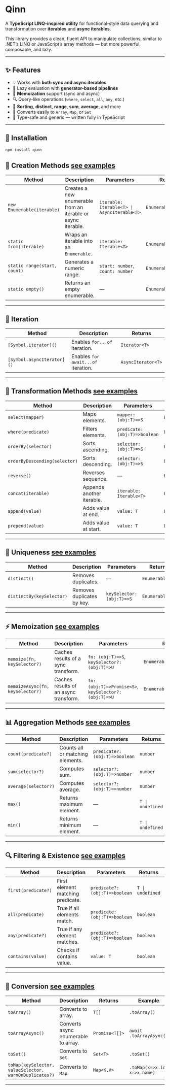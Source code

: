 # Qinn

A **TypeScript LINQ-inspired utility** for functional-style data querying and transformation over **iterables** and **async iterables**.

This library provides a clean, fluent API to manipulate collections, similar to .NET’s LINQ or JavaScript’s array methods — but more powerful, composable, and lazy.

---

## ✨ Features

-   💡 Works with **both sync and async iterables**
-   🔁 Lazy evaluation with **generator-based pipelines**
-   🧠 **Memoization** support (sync and async)
-   🔍 Query-like operations (`where`, `select`, `all`, `any`, etc.)
-   🔢 **Sorting**, **distinct**, **range**, **sum**, **average**, and more
-   🧱 Converts easily to `Array`, `Map`, or `Set`
-   🧰 Type-safe and generic — written fully in TypeScript

---

## 🚀 Installation

```bash
npm install qinn
```

## 🚀 Creation Methods [see examples](examples/creation.ts)

| **Method**                   | **Description**                                              | **Parameters**                              | **Returns**          | **Example**                             |
| ---------------------------- | ------------------------------------------------------------ | ------------------------------------------- | -------------------- | --------------------------------------- |
| `new Enumerable(iterable)`   | Creates a new enumerable from an iterable or async iterable. | `iterable: Iterable<T> \| AsyncIterable<T>` | `Enumerable<T>`      | `new Enumerable([1,2,3])`               |
| `static from(iterable)`      | Wraps an iterable into an `Enumerable`.                      | `iterable: Iterable<T>`                     | `Enumerable<T>`      | `Enumerable.from([1,2,3])`              |
| `static range(start, count)` | Generates a numeric range.                                   | `start: number`, `count: number`            | `Enumerable<number>` | `Enumerable.range(1,5)` → `[1,2,3,4,5]` |
| `static empty()`             | Returns an empty enumerable.                                 | —                                           | `Enumerable<T>`      | `Enumerable.empty<number>()`            |

---

## 🔄 Iteration

| **Method**                 | **Description**                     | **Returns**        |
| -------------------------- | ----------------------------------- | ------------------ |
| `[Symbol.iterator]()`      | Enables `for...of` iteration.       | `Iterator<T>`      |
| `[Symbol.asyncIterator]()` | Enables `for await...of` iteration. | `AsyncIterator<T>` |

---

## 🧠 Transformation Methods [see examples](examples/transformation.ts)

| **Method**                    | **Description**           | **Parameters**                | **Returns**     | **Example**                        |
| ----------------------------- | ------------------------- | ----------------------------- | --------------- | ---------------------------------- |
| `select(mapper)`              | Maps elements.            | `mapper: (obj:T)=>S`          | `Enumerable<S>` | `.select(x => x * 2)`              |
| `where(predicate)`            | Filters elements.         | `predicate: (obj:T)=>boolean` | `Enumerable<T>` | `.where(x => x > 2)`               |
| `orderBy(selector)`           | Sorts ascending.          | `selector: (obj:T)=>S`        | `Enumerable<T>` | `.orderBy(x => x.age)`             |
| `orderByDescending(selector)` | Sorts descending.         | `selector: (obj:T)=>S`        | `Enumerable<T>` | `.orderByDescending(x => x.price)` |
| `reverse()`                   | Reverses sequence.        | —                             | `Enumerable<T>` | `.reverse()`                       |
| `concat(iterable)`            | Appends another iterable. | `iterable: Iterable<T>`       | `Enumerable<T>` | `.concat([4,5])`                   |
| `append(value)`               | Adds value at end.        | `value: T`                    | `Enumerable<T>` | `.append(10)`                      |
| `prepend(value)`              | Adds value at start.      | `value: T`                    | `Enumerable<T>` | `.prepend(0)`                      |

---

## 🧩 Uniqueness [see examples](examples/uniqueness.ts)

| **Method**                | **Description**            | **Parameters**            | **Returns**     | **Example**            |
| ------------------------- | -------------------------- | ------------------------- | --------------- | ---------------------- |
| `distinct()`              | Removes duplicates.        | —                         | `Enumerable<T>` | `.distinct()`          |
| `distinctBy(keySelector)` | Removes duplicates by key. | `keySelector: (obj:T)=>S` | `Enumerable<T>` | `.distinctBy(x=>x.id)` |

---

## ⚡ Memoization [see examples](examples/memoization.ts)

| **Method**                       | **Description**                       | **Parameters**                                        | **Returns**              | **Example**                          |
| -------------------------------- | ------------------------------------- | ----------------------------------------------------- | ------------------------ | ------------------------------------ |
| `memoize(fn, keySelector?)`      | Caches results of a sync transform.   | `fn: (obj:T)=>S`, `keySelector?: (obj:T)=>U`          | `Enumerable<S>`          | `.memoize(x => heavyCalc(x))`        |
| `memoizeAsync(fn, keySelector?)` | Caches results of an async transform. | `fn: (obj:T)=>Promise<S>`, `keySelector?: (obj:T)=>U` | `Enumerable<Awaited<S>>` | `.memoizeAsync(async x => fetch(x))` |

---

## 📊 Aggregation Methods [see examples](examples/aggregation.ts)

| **Method**           | **Description**                  | **Parameters**                 | **Returns**      | **Example**      |
| -------------------- | -------------------------------- | ------------------------------ | ---------------- | ---------------- |
| `count(predicate?)`  | Counts all or matching elements. | `predicate?: (obj:T)=>boolean` | `number`         | `.count(x=>x>5)` |
| `sum(selector?)`     | Computes sum.                    | `selector?: (obj:T)=>number`   | `number`         | `.sum()`         |
| `average(selector?)` | Computes average.                | `selector?: (obj:T)=>number`   | `number`         | `.average()`     |
| `max()`              | Returns maximum element.         | —                              | `T \| undefined` | `.max()`         |
| `min()`              | Returns minimum element.         | —                              | `T \| undefined` | `.min()`         |

---

## 🔍 Filtering & Existence [see examples](examples/filtering.ts)

| **Method**          | **Description**                   | **Parameters**                 | **Returns**      | **Example**       |
| ------------------- | --------------------------------- | ------------------------------ | ---------------- | ----------------- |
| `first(predicate?)` | First element matching predicate. | `predicate?: (obj:T)=>boolean` | `T \| undefined` | `.first(x=>x>10)` |
| `all(predicate)`    | True if all elements match.       | `predicate: (obj:T)=>boolean`  | `boolean`        | `.all(x=>x>0)`    |
| `any(predicate?)`   | True if any element matches.      | `predicate?: (obj:T)=>boolean` | `boolean`        | `.any(x=>x>5)`    |
| `contains(value)`   | Checks if contains value.         | `value: T`                     | `boolean`        | `.contains(3)`    |

---

## 🔄 Conversion [see examples](examples/conversion.ts)

| **Method**                                             | **Description**                     | **Returns**    | **Example**                  |
| ------------------------------------------------------ | ----------------------------------- | -------------- | ---------------------------- |
| `toArray()`                                            | Converts to array.                  | `T[]`          | `.toArray()`                 |
| `toArrayAsync()`                                       | Converts async enumerable to array. | `Promise<T[]>` | `await .toArrayAsync()`      |
| `toSet()`                                              | Converts to `Set`.                  | `Set<T>`       | `.toSet()`                   |
| `toMap(keySelector, valueSelector, warnOnDuplicates?)` | Converts to `Map`.                  | `Map<K,V>`     | `.toMap(x=>x.id, x=>x.name)` |

---
```
